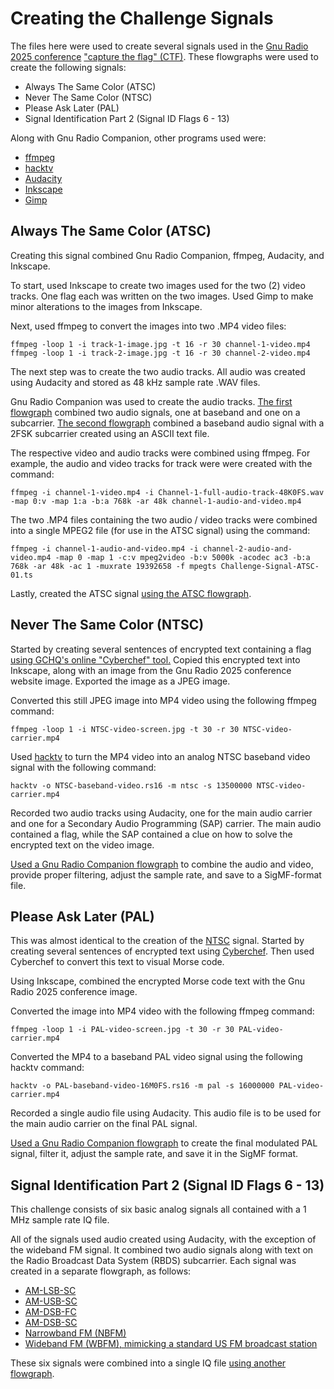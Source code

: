 # Creating the Challenge Signals

The files here were used to create several signals used in the [Gnu Radio 2025 conference](https://events.gnuradio.org/event/26/) ["capture the flag" (CTF)](https://ctf-2025.gnuradio.org/). These flowgraphs were used to create the following signals:
* Always The Same Color (ATSC)
* Never The Same Color (NTSC)
* Please Ask Later (PAL)
* Signal Identification Part 2 (Signal ID Flags 6 - 13)

Along with Gnu Radio Companion, other programs used were:
* [ffmpeg](https://ffmpeg.org/)
* [hacktv](https://github.com/fsphil/hacktv)
* [Audacity](https://www.audacityteam.org/)
* [Inkscape](https://inkscape.org/)
* [Gimp](https://www.gimp.org/)

## Always The Same Color (ATSC)

Creating this signal combined Gnu Radio Companion, ffmpeg, Audacity, and Inkscape.

To start, used Inkscape to create two images used for the two (2) video tracks. One flag each was written on the two images. Used Gimp to make minor alterations to the images from Inkscape.

Next, used ffmpeg to convert the images into two .MP4 video files: 

`ffmpeg -loop 1 -i track-1-image.jpg -t 16 -r 30 channel-1-video.mp4`
`ffmpeg -loop 1 -i track-2-image.jpg -t 16 -r 30 channel-2-video.mp4`

The next step was to create the two audio tracks. All audio was created using Audacity and stored as 48 kHz sample rate .WAV files. 

Gnu Radio Companion was used to create the audio tracks. [The first flowgraph](https://github.com/JesterNoFool/GRCon2025CTFCreation/blob/main/atscMasterChannel1Audio.grc) combined two audio signals, one at baseband and one on a subcarrier. [The second flowgraph](https://github.com/JesterNoFool/GRCon2025CTFCreation/blob/main/atscMasterChannel2Audio.grc) combined a baseband audio signal with a 2FSK subcarrier created using an ASCII text file.

The respective video and audio tracks were combined using ffmpeg. For example, the audio and video tracks for track were were created with the command: 

`ffmpeg -i channel-1-video.mp4 -i Channel-1-full-audio-track-48K0FS.wav -map 0:v -map 1:a -b:a 768k -ar 48k channel-1-audio-and-video.mp4`

The two .MP4 files containing the two audio / video tracks were combined into a single MPEG2 file (for use in the ATSC signal) using the command: 

`ffmpeg -i channel-1-audio-and-video.mp4 -i channel-2-audio-and-video.mp4 -map 0 -map 1 -c:v mpeg2video -b:v 5000k -acodec ac3 -b:a 768k -ar 48k -ac 1 -muxrate 19392658 -f mpegts Challenge-Signal-ATSC-01.ts`

Lastly, created the ATSC signal [using the ATSC flowgraph](https://github.com/JesterNoFool/GRCon2025CTFCreation/blob/main/challengeAtscSignal.grc). 

## Never The Same Color (NTSC)

Started by creating several sentences of encrypted text containing a flag [using GCHQ's online "Cyberchef" tool.](https://gchq.github.io/CyberChef/) Copied this encrypted text into Inkscape, along with an image from the Gnu Radio 2025 conference website image. Exported the image as a JPEG image.

Converted this still JPEG image into MP4 video using the following ffmpeg command:

`ffmpeg -loop 1 -i NTSC-video-screen.jpg -t 30 -r 30 NTSC-video-carrier.mp4`

Used [hacktv](https://github.com/fsphil/hacktv) to turn the MP4 video into an analog NTSC baseband video signal with the following command:

`hacktv -o NTSC-baseband-video.rs16 -m ntsc -s 13500000 NTSC-video-carrier.mp4`

Recorded two audio tracks using Audacity, one for the main audio carrier and one for a Secondary Audio Programming (SAP) carrier. The main audio contained a flag, while the SAP contained a clue on how to solve the encrypted text on the video image.

[Used a Gnu Radio Companion flowgraph](https://github.com/JesterNoFool/GRCon2025CTFCreation/blob/main/challengeNtscSignal.grc) to combine the audio and video, provide proper filtering, adjust the sample rate, and save to a SigMF-format file.

## Please Ask Later (PAL)

This was almost identical to the creation of the [NTSC](#never-the-same-color-ntsc) signal. Started by creating several sentences of encrypted text using [Cyberchef](https://gchq.github.io/CyberChef/). Then used Cyberchef to convert this text to visual Morse code.

Using Inkscape, combined the encrypted Morse code text with the Gnu Radio 2025 conference image. 

Converted the image into MP4 video with the following ffmpeg command:

`ffmpeg -loop 1 -i PAL-video-screen.jpg -t 30 -r 30 PAL-video-carrier.mp4`

Converted the MP4 to a baseband PAL video signal using the following hacktv command:

`hacktv -o PAL-baseband-video-16M0FS.rs16 -m pal -s 16000000 PAL-video-carrier.mp4`

Recorded a single audio file using Audacity. This audio file is to be used for the main audio carrier on the final PAL signal.

[Used a Gnu Radio Companion flowgraph](https://github.com/JesterNoFool/GRCon2025CTFCreation/blob/main/challengePalSignal.grc) to create the final modulated PAL signal, filter it, adjust the sample rate, and save it in the SigMF format.

## Signal Identification Part 2 (Signal ID Flags 6 - 13)

This challenge consists of six basic analog signals all contained with a 1 MHz sample rate IQ file. 

All of the signals used audio created using Audacity, with the exception of the wideband FM signal. It combined two audio signals along with text on the Radio Broadcast Data System (RBDS) subcarrier. Each signal was created in a separate flowgraph, as follows:

* [AM-LSB-SC](https://github.com/JesterNoFool/GRCon2025CTFCreation/blob/main/challengeAmLsb.grc)
* [AM-USB-SC](https://github.com/JesterNoFool/GRCon2025CTFCreation/blob/main/challengeAmUsb.grc)
* [AM-DSB-FC](https://github.com/JesterNoFool/GRCon2025CTFCreation/blob/main/challengeAmDsbFc.grc)
* [AM-DSB-SC](https://github.com/JesterNoFool/GRCon2025CTFCreation/blob/main/challengeAmDsbSc.grc)
* [Narrowband FM (NBFM)](https://github.com/JesterNoFool/GRCon2025CTFCreation/blob/main/challengeNbfm.grc)
* [Wideband FM (WBFM), mimicking a standard US FM broadcast station](https://github.com/JesterNoFool/GRCon2025CTFCreation/blob/main/challengeWbfm.grc)

These six signals were combined into a single IQ file [using another flowgraph](https://github.com/JesterNoFool/GRCon2025CTFCreation/blob/main/challengeSignalCombo.grc). 

